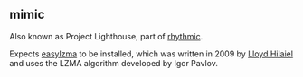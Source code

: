 ## mimic

Also known as Project Lighthouse, part of [rhythmic](https://fsoc.space/rythmic).

Expects [easylzma](https://github.com/lloyd/easylzma) to be installed, which was written in 2009 by [Lloyd Hilaiel](https://github.com/lloyd) and uses the LZMA algorithm developed by Igor Pavlov.